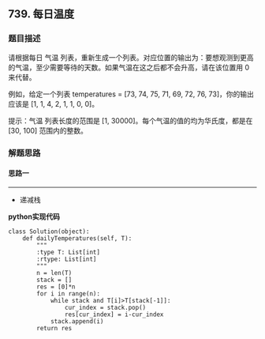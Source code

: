 ## 739. 每日温度

### 题目描述

请根据每日 气温 列表，重新生成一个列表。对应位置的输出为：要想观测到更高的气温，至少需要等待的天数。如果气温在这之后都不会升高，请在该位置用 0 来代替。

例如，给定一个列表 temperatures = [73, 74, 75, 71, 69, 72, 76, 73]，你的输出应该是 [1, 1, 4, 2, 1, 1, 0, 0]。

提示：气温 列表长度的范围是 [1, 30000]。每个气温的值的均为华氏度，都是在 [30, 100] 范围内的整数。



### 解题思路
#### 思路一
****
- 递减栈

**python实现代码**
```
class Solution(object):
    def dailyTemperatures(self, T):
        """
        :type T: List[int]
        :rtype: List[int]
        """
        n = len(T)
        stack = []
        res = [0]*n
        for i in range(n):
            while stack and T[i]>T[stack[-1]]:
                cur_index = stack.pop()
                res[cur_index] = i-cur_index
            stack.append(i)
        return res

```

